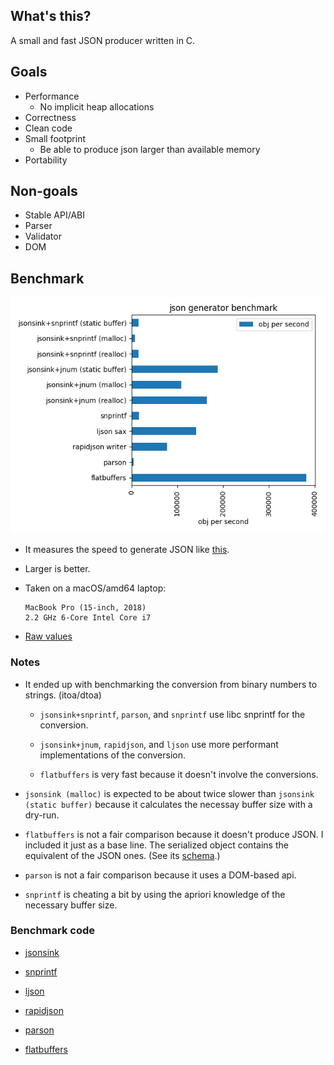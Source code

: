 ## What's this?

A small and fast JSON producer written in C.

## Goals

* Performance
  * No implicit heap allocations
* Correctness
* Clean code
* Small footprint
  * Be able to produce json larger than available memory
* Portability

## Non-goals

* Stable API/ABI
* Parser
* Validator
* DOM 

## Benchmark

![Graph](./bench/result.png)

* It measures the speed to generate JSON like [this](bench/example.json).

* Larger is better.

* Taken on a macOS/amd64 laptop:

  ```
  MacBook Pro (15-inch, 2018)
  2.2 GHz 6-Core Intel Core i7
  ```

* [Raw values](./bench/result.csv)

### Notes

* It ended up with benchmarking the conversion from binary numbers to
  strings. (itoa/dtoa)

  * `jsonsink+snprintf`, `parson`, and `snprintf` use libc snprintf for
  the conversion.

  * `jsonsink+jnum`, `rapidjson`, and `ljson` use more performant
    implementations of the conversion.

  * `flatbuffers` is very fast because it doesn't involve the conversions.

* `jsonsink (malloc)` is expected to be about twice slower than
  `jsonsink (static buffer)` because it calculates the necessay buffer size 
  with a dry-run.

* `flatbuffers` is not a fair comparison because it doesn't produce JSON.
  I included it just as a base line.
  The serialized object contains the equivalent of the JSON ones.
  (See its [schema](./bench/test.fbs).)

* `parson` is not a fair comparison because it uses a DOM-based api.

* `snprintf` is cheating a bit by using the apriori knowledge of
  the necessary buffer size.

### Benchmark code

* [jsonsink](./bench/jsonsink.c)

* [snprintf](./bench/snprintf.c)

* [ljson](./bench/ljson.c)

* [rapidjson](./bench/rapidjson.cxx)

* [parson](./bench/parson.c)

* [flatbuffers](./bench/flatbuffers.cxx)
